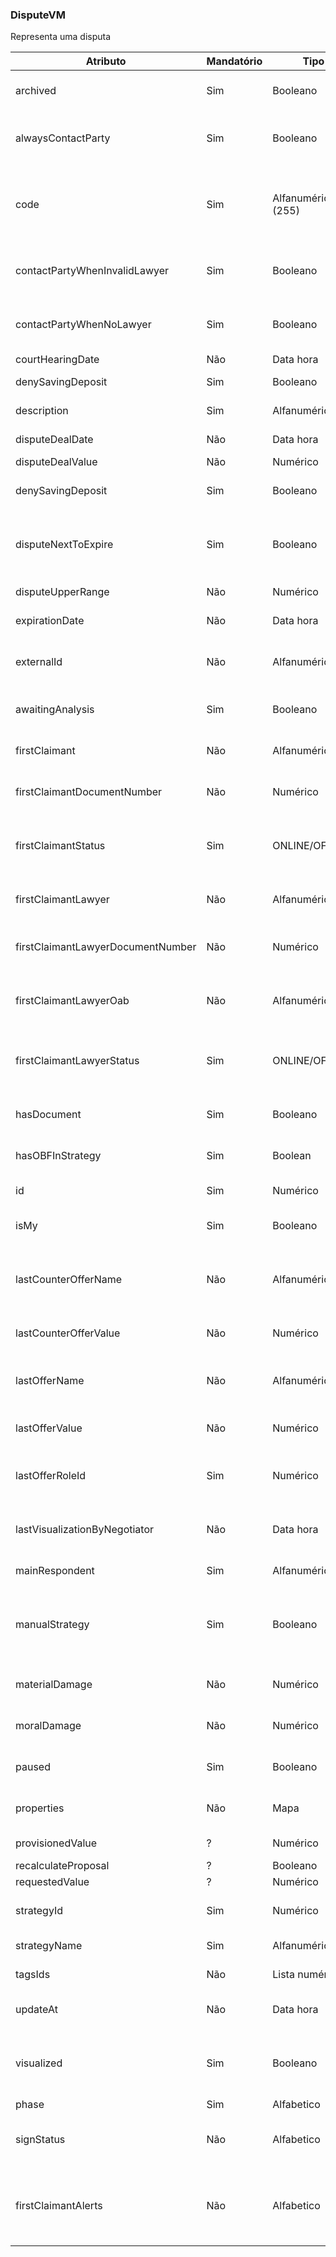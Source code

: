 ### DisputeVM
Representa uma disputa

|**Atributo**|**Mandatório**|**Tipo**|**Descrição**|
| ------------| ------------ | ------------ | ------------ |
|archived|Sim|Booleano|Indica quando a disputa foi arquivada/removida|
|alwaysContactParty|Sim|Booleano|Indica quando a disputa deve contatar a parte do processo|
|code|Sim|Alfanumérico (255)|Código único da disputa, normalmente utilizado com o número do processo júridico|
|contactPartyWhenInvalidLawyer|Sim|Booleano|Indica quando deve contatar a parte caso não tenha contato do advogado|
|contactPartyWhenNoLawyer|Sim|Booleano|Indica quando deve contatar a parte caso não localize o advogado|
|courtHearingDate|Não|Data hora|Data da audiência|
|denySavingDeposit|Sim|Booleano|Não aceita deposito em conta poupança|
|description|Sim|Alfanumérico| ??? Descrição da disputa
|disputeDealDate|Não|Data hora|Data em que o acordo foi aceito|
|disputeDealValue|Não|Numérico|Valor do acordo|
|denySavingDeposit|Sim|Booleano|Acordo não aceita deposito em conta Poupança|
|disputeNextToExpire|Sim|Booleano|Quando verdadeiro, indica que restam menos de 4 dias para a data limite do acordo|
|disputeUpperRange|Não|Numérico|Valor máximo para realizar um acordo|
|expirationDate|Não|Data hora|Prazo limite para realizar um acordo|
|externalId|Não|Alfanumérico|Chave única do usuário em caso de integração entre sistemas|
|awaitingAnalysis|Sim|Booleano|Proposta aguardando analise da empresa|
|firstClaimant|Não|Alfanumérico|Nome da primeira parte contrária da disputa|
|firstClaimantDocumentNumber|Não|Numérico|CPF/CNPJ da primeira parte contrária da disputa|
|firstClaimantStatus|Sim|ONLINE/OFFLINE|Indica se a parte contrária está interagindo com a plataforma no exato momento|
|firstClaimantLawyer|Não|Alfanumérico|Nome do primeiro advogado da parte contrária da disputa|
|firstClaimantLawyerDocumentNumber|Não|Numérico|CPF/CNPJ do primeiro advogado da parte contrária da disputa|
|firstClaimantLawyerOab|Não|Alfanumérico|Inscrição na OAB do primeiro advogado da parte contrária da disputa|
|firstClaimantLawyerStatus|Sim|ONLINE/OFFLINE|Indica se o advogado da parte contrária está interagindo com a plataforma no exato momento|
|hasDocument|Sim|Booleano|Indica se existe minuta gerada para formalizar o acordo|
|hasOBFInStrategy|Sim|Boolean|Indica se a estratégia da disputa é do tipo 'Obrigação de Fazer'|
|id|Sim|Numérico|Chave interna única da disputa|
|isMy|Sim|Booleano|Indica se a disputa pertence ao usuário logado|
|lastCounterOfferName|Não|Alfanumérico|Nome do responsável por realizar a última contra proposta na disputa|
|lastCounterOfferValue|Não|Numérico|Valor da última contra proposta realizada na disputa|
|lastOfferName|Não|Alfanumérico|Nome do responsável por realizar a última proposta na disputa|
|lastOfferValue|Não|Numérico|Valor da última proposta realizada na disputa|
|lastOfferRoleId|Sim|Numérico|Identificador único da parte que realizou a última proposta na disputa|
|lastVisualizationByNegotiator|Não|Data hora|Momento em que o negociador visualizou a disputa pela última vez|
|mainRespondent|Sim|Alfanumérico|Nome do réu da disputa|
|manualStrategy|Sim|Booleano|Se verdadeiro, bloqueia agendamento de mensagens automáticas para as partes da disputa|
|materialDamage|Não|Numérico|Valor em danos materiais do processo judicial|
|moralDamage|Não|Numérico|Valor em danos morais do processo judicial|
|paused|Sim|Booleano|Se verdadeiro, indica que a disputa está pausada|
|properties|Não|Mapa|Informações adicionais da disputa e processo|
|provisionedValue|?|Numérico| ??? Saldo aprovisionado
|recalculateProposal|?|Booleano| ???
|requestedValue|?|Numérico| ???
|strategyId|Sim|Numérico|Indentificador interno da estratégia da disputa|
|strategyName|Sim|Alfanumérico|Nome da estratégia da disputa|
|tagsIds|Não|Lista numérica|Lista de IDs das etiquetas da disputa|
|updateAt|Não|Data hora|Data hora da última atualização da disputa|
|visualized|Sim|Booleano|Se falso, indica que existem interações não visualizadas na disputa pelo negociador|
|phase|Sim|Alfabetico| ??? "Fase" da disputa 
|signStatus|Não|Alfabetico|Indica o estado da minuta quando enviada para assinatura|
|firstClaimantAlerts|Não|Alfabetico|Indica se existe homônimo (NAMESAKE) ou litigante de má fé (VEXATIOUS_PARTY) na disputa